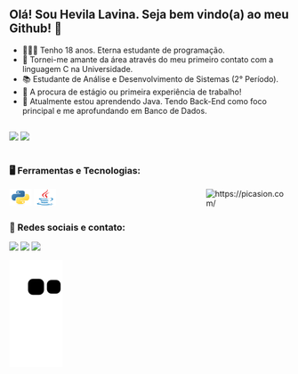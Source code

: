 ## Olá! Sou Hevila Lavina. Seja bem vindo(a) ao meu Github! 👋

- 👩🏻‍💻 Tenho 18 anos. Eterna estudante de programação.
- 🌱 Tornei-me amante da área através do meu primeiro contato com a linguagem C na Universidade.
- 📚 Estudante de Análise e Desenvolvimento de Sistemas (2° Período).
- 🔭 A procura de estágio ou primeira experiência de trabalho!
- 📌 Atualmente estou aprendendo Java. Tendo Back-End como foco principal e me aprofundando em Banco de Dados.

##

<div>
<img height="180em" src="https://github-readme-stats.vercel.app/api?username=Hevila-lavina&show_icons=true&theme=radical"/>
<img height="180em" src="https://github-readme-stats.vercel.app/api/top-langs/?username=Hevila-lavina&layout=compact&theme=radical"/>
</div>
<div style="display: inline_block"><br>

 ### 🖥️ Ferramentas e Tecnologias:
  
<img align="center" alt="Hev-Python" height="30" width="40" src="https://raw.githubusercontent.com/devicons/devicon/master/icons/python/python-original.svg">
<img align="center" alt="Hev-Java" height="30" width="40" src="https://raw.githubusercontent.com/devicons/devicon/master/icons/java/java-original.svg">
<a href="https://picasion.com/"><img src="https://i.picasion.com/pic92/f4d03028c728a9329b977c55338caba9.gif" img align="right" width="150" height="150" border="0" alt="https://picasion.com/" /></a><br /> 
</div>  
  
  ## 
  ### 📌 Redes sociais e contato:
 <div> 
  <a href="https://www.instagram.com/hevilavina/" target="_blank"><img src="https://img.shields.io/badge/-Instagram-%23E4405F?style=for-the-badge&logo=instagram&logoColor=white" target="_blank"></a>
  <a href = "mailto:lavinahevila@gmail.com"><img src="https://img.shields.io/badge/-Gmail-%23333?style=for-the-badge&logo=gmail&logoColor=white" target="_blank"></a>
  <a href="https://www.linkedin.com/in/hevila-lavina-096906231/" target="_blank"><img src="https://img.shields.io/badge/-LinkedIn-%230077B5?style=for-the-badge&logo=linkedin&logoColor=white" target="_blank"></a>  
  
   ![Snake animation](https://github.com/Hevila-lavina/Hevila-lavina/blob/output/github-contribution-grid-snake.svg)
   
</div> 
